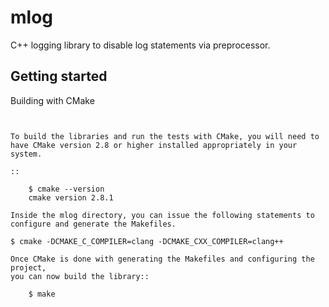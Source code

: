 mlog
====

C++ logging library to disable log statements via preprocessor.



Getting started
---------------

Building with CMake
~~~~~~~~~~~~~~~~~~


To build the libraries and run the tests with CMake, you will need to
have CMake version 2.8 or higher installed appropriately in your
system.

::

    $ cmake --version
    cmake version 2.8.1

Inside the mlog directory, you can issue the following statements to
configure and generate the Makefiles.

$ cmake -DCMAKE_C_COMPILER=clang -DCMAKE_CXX_COMPILER=clang++

Once CMake is done with generating the Makefiles and configuring the project,
you can now build the library::

    $ make


